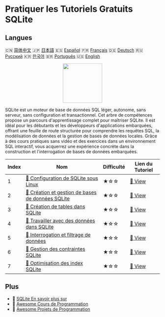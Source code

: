 # Pratiquer les Tutoriels Gratuits SQLite

## Langues

🇨🇳 [简体中文](README_zh.md) 🇯🇵 [日本語](README_ja.md) 🇪🇸 [Español](README_es.md) 🇫🇷 [Français](README_fr.md) 🇩🇪 [Deutsch](README_de.md) 🇷🇺 [Русский](README_ru.md) 🇰🇷 [한국어](README_ko.md) 🇧🇷 [Português](README_pt.md) 🇺🇸 [English](README.md) 

<div align="center">
<img width="128px" src="https://file.labex.io/path/yNOqpRQSmPL4.png">
</div>

SQLite est un moteur de base de données SQL léger, autonome, sans serveur, sans configuration et transactionnel. Cet arbre de compétences propose un parcours d'apprentissage complet pour maîtriser SQLite. Il est idéal pour les débutants et les développeurs d'applications embarquées, offrant une feuille de route structurée pour comprendre les requêtes SQL, la modélisation de données et la gestion de bases de données locales. Grâce à des cours pratiques sans vidéo et des exercices dans un environnement SQL interactif, vous acquerrez une expérience concrète dans la construction et l'interrogation de bases de données embarquées.

|   Index | Nom                                                                                                                                     | Difficulté   | Lien du Tutoriel                                                                              |
|---------|-----------------------------------------------------------------------------------------------------------------------------------------|--------------|-----------------------------------------------------------------------------------------------|
|       1 | [📖 Configuration de SQLite sous Linux](https://labex.io/fr/tutorials/sqlite-setting-up-sqlite-in-linux-552335)                         | ★☆☆          | [🔗 View](https://labex.io/fr/tutorials/sqlite-setting-up-sqlite-in-linux-552335)             |
|       2 | [📖 Création et gestion de bases de données SQLite](https://labex.io/fr/tutorials/sqlite-creating-and-managing-sqlite-databases-552337) | ★☆☆          | [🔗 View](https://labex.io/fr/tutorials/sqlite-creating-and-managing-sqlite-databases-552337) |
|       3 | [📖 Création de tables dans SQLite](https://labex.io/fr/tutorials/sqlite-building-tables-in-sqlite-552336)                              | ★☆☆          | [🔗 View](https://labex.io/fr/tutorials/sqlite-building-tables-in-sqlite-552336)              |
|       4 | [📖 Travailler avec des données dans SQLite](https://labex.io/fr/tutorials/sqlite-working-with-data-in-sqlite-552340)                   | ★☆☆          | [🔗 View](https://labex.io/fr/tutorials/sqlite-working-with-data-in-sqlite-552340)            |
|       5 | [📖 Interrogation et filtrage de données](https://labex.io/fr/tutorials/sqlite-querying-and-filtering-data-552338)                      | ★☆☆          | [🔗 View](https://labex.io/fr/tutorials/sqlite-querying-and-filtering-data-552338)            |
|       6 | [📖 Gestion des contraintes SQLite](https://labex.io/fr/tutorials/sqlite-sqlite-constraint-management-552545)                           | ★☆☆          | [🔗 View](https://labex.io/fr/tutorials/sqlite-sqlite-constraint-management-552545)           |
|       7 | [📖 Optimisation des index SQLite](https://labex.io/fr/tutorials/sqlite-sqlite-index-optimization-552552)                               | ★☆☆          | [🔗 View](https://labex.io/fr/tutorials/sqlite-sqlite-index-optimization-552552)              |

## Plus

- 🔗 [SQLite En savoir plus sur](https://labex.io/fr/skilltrees/sqlite)
- 🔗 [Awesome Cours de Programmation](https://github.com/labex-labs/awesome-programming-courses)
- 🔗 [Awesome Projets de Programmation](https://github.com/labex-labs/awesome-programming-projects)

